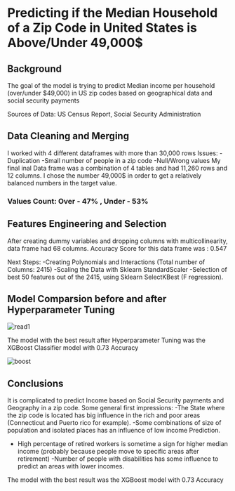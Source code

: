 
# Predicting if the Median Household of a Zip Code in United States is Above/Under 49,000$

## Background
The goal of the model is trying to predict Median income per household (over/under $49,000) in US zip codes based on geographical data and social security payments 

Sources of Data:
US Census Report, Social Security Administration

## Data Cleaning and Merging
I worked with 4 different dataframes with more than 30,000 rows
Issues:
-Duplication
-Small number of people in a zip code
-Null/Wrong values
My final inal Data frame was a combination of 4 tables and had 11,260 rows and  12 columns. 
I chose the number 49,000$ in order to get a relatively balanced numbers in the target value.
### Values Count: Over - 47% , Under - 53%

## Features Engineering and Selection
After creating dummy variables and dropping columns with multicollinearity, data frame had 68 columns. Accuracy Score for this data frame was : 0.547

Next Steps:
-Creating Polynomials and Interactions (Total number of Columns: 2415)
-Scaling the Data with Sklearn StandardScaler
-Selection of best 50 features out of the 2415, using Sklearn SelectKBest (F regression).

## Model Comparsion before and after Hyperparameter Tuning
![read1](https://github.com/omerhakim/mod_3_project/blob/master/images/read1.png)

The model with the best result after Hyperparameter Tuning was the XGBoost Classifier model with 0.73 Accuracy

![boost](https://github.com/omerhakim/mod_3_project/issues/1)



## Conclusions
It is complicated to predict Income based on Social Security payments and Geography in a zip code. Some general first impressions:
-The State where the zip code is located has big influence in the rich and poor areas (Connecticut and Puerto rico for example). 
-Some combinations of size of population and isolated places has an influence of low income Prediction.
- High percentage of retired workers is sometime a sign for higher median income (probably because people move to specific areas after retirement)
-Number of people with disabilities has some influence to predict an areas with lower incomes.

The model with the best result was the XGBoost model with 0.73 Accuracy





